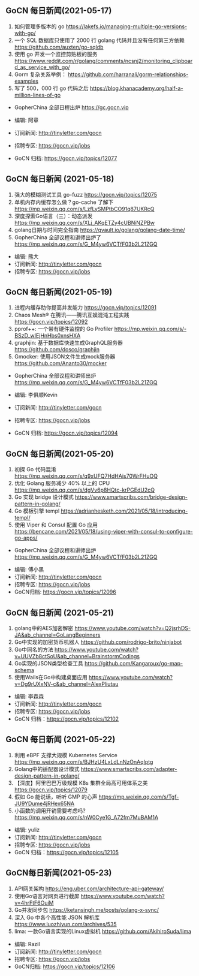 ## GoCN 每日新闻(2021-05-17)

1. 如何管理多版本的 go https://lakefs.io/managing-multiple-go-versions-with-go/
2. 一个 SQL 数据库只使用了 2000 行 golang 代码并且没有任何第三方依赖 https://github.com/auxten/go-sqldb
3. 使用 go 开发一个监控剪贴板的服务 https://www.reddit.com/r/golang/comments/ncsnj2/monitoring_clipboard_as_service_with_go/
4. Gorm 复杂关系举例： https://github.com/harranali/gorm-relationships-examples
5. 写了 500，000 行 go 代码之后 https://blog.khanacademy.org/half-a-million-lines-of-go

* GopherChina 全部日程出炉 https://gc.gocn.vip

* 编辑: 阿章
* 订阅新闻: http://tinyletter.com/gocn
* 招聘专区: https://gocn.vip/jobs
* GoCN 归档: https://gocn.vip/topics/12077

## GoCN 每日新闻 (2021-05-18)

1. 强大的模糊测试工具 go-fuzz https://gocn.vip/topics/12075
2. 单机内存内缓存怎么做？go-cache 了解下 https://mp.weixin.qq.com/s/LzfLySMPtbCO91q87UKRcQ
3. 深度探索Go语言（三）：动态派发 https://mp.weixin.qq.com/s/XLj_AKqETZy4cUBNiNZPBw
4. golang日期与时间完全指南 https://qvault.io/golang/golang-date-time/
5. GopherChina 全部议程和讲师出炉了  https://mp.weixin.qq.com/s/G_M4yw6VCTfF03b2L21ZGQ

- 编辑: 熊大
- 订阅新闻: http://tinyletter.com/gocn
- 招聘专区: https://gocn.vip/jobs

## GoCN 每日新闻(2021-05-19)

1. 进程内缓存助你提高并发能力 https://gocn.vip/topics/12091
2. Chaos Mesh® 在腾讯——腾讯互娱混沌工程实践 https://gocn.vip/topics/12092
3. pprof++: 一个带有硬件监控的 Go Profiler https://mp.weixin.qq.com/s/-BSzD_wIEjHnHbs0xnsHXA
4. graphjin: 基于数据库快速生成GraphQL服务器 https://github.com/dosco/graphjin
5. Gmocker: 使用JSON文件生成mock服务器 https://github.com/Ananto30/mocker

* GopherChina 全部议程和讲师出炉 https://mp.weixin.qq.com/s/G_M4yw6VCTfF03b2L21ZGQ

* 编辑: 李俱顺Kevin
* 订阅新闻: http://tinyletter.com/gocn
* 招聘专区: https://gocn.vip/jobs
* GoCN 归档: https://gocn.vip/topics/12094

## GoCN 每日新闻(2021-05-20)

1. 初探 Go 代码混淆 https://mp.weixin.qq.com/s/q9xUFQ7HdHAis70WrFHuOQ
2. 优化 Golang 服务减少 40% 以上的 CPU https://mp.weixin.qq.com/s/dgVv6p8HQtc-krPGEdU2cQ
3. Go 实现 bridge 设计模式 https://www.smartscribs.com/bridge-design-pattern-in-golang/
4. Go 模板引擎 templ https://adrianhesketh.com/2021/05/18/introducing-templ/
5. 使用 Viper 和 Consul 配置 Go 应用 https://bencane.com/2021/05/18/using-viper-with-consul-to-configure-go-apps/

* GopherChina 全部议程和讲师出炉 https://mp.weixin.qq.com/s/G_M4yw6VCTfF03b2L21ZGQ

- 编辑: 傅小黑
- 订阅新闻: http://tinyletter.com/gocn
- 招聘专区: https://gocn.vip/jobs
- GoCN归档: https://gocn.vip/topics/12096

## GoCN 每日新闻 (2021-05-21)

1. golang中的AES加密解密 https://www.youtube.com/watch?v=Q2jsrhDS-JA&ab_channel=GoLangBeginners
2. Go中实现的加密货币机器人 https://github.com/rodrigo-brito/ninjabot
3. Go中同名的方法 https://www.youtube.com/watch?v=UUVZb8ctSoU&ab_channel=BrainstormCodings
4. Go实现的JSON类型检查工具 https://github.com/Kangaroux/go-map-schema
5. 使用Wails在Go中构建桌面应用 https://www.youtube.com/watch?v=Dg9rUXxNV-c&ab_channel=AlexPliutau

- 编辑: 李森森
- 订阅新闻: http://tinyletter.com/gocn
- 招聘专区: https://gocn.vip/jobs
- GoCN 归档：https://gocn.vip/topics/12102


## GoCN 每日新闻 (2021-05-22)

1. 利用 eBPF 支撑大规模 Kubernetes Service https://mp.weixin.qq.com/s/BJHzU4LxLdLnNzOnAqIptg
2. Golang中的适配器设计模式 https://www.smartscribs.com/adapter-design-pattern-in-golang/
3. 【深度】阿里巴巴万级规模 K8s 集群全局高可用体系之美 https://gocn.vip/topics/12079
4. 假如 Go 能说话，听听 GMP 的心声 https://mp.weixin.qq.com/s/Tgf-JU9YDume4jRHex65NA
5. 小函数的调用开销需要考虑吗? https://mp.weixin.qq.com/s/nW0Cye1G_A72fm7MuBAM1A

- 编辑: yuliz
- 订阅新闻: http://tinyletter.com/gocn
- 招聘专区: https://gocn.vip/jobs
- GoCN 归档：https://gocn.vip/topics/12105


## GoCN每日新闻(2021-05-23)

1. API网关架构 https://eng.uber.com/architecture-api-gateway/
2. 使用Go语言对网页进行截屏 https://www.youtube.com/watch?v=4hrFtF6OuiM
3. Go并发同步包 https://ketansingh.me/posts/golang-x-sync/
4. 深入 Go 中各个高性能 JSON 解析库 https://www.luozhiyun.com/archives/535
5. lima: 一款Go语言实现的Linux虚拟机 https://github.com/AkihiroSuda/lima

* 编辑: Razil
* 订阅新闻: http://tinyletter.com/gocn
* 招聘专区: https://gocn.vip/jobs
* GoCN归档: https://gocn.vip/topics/12106
